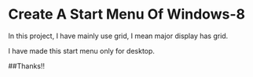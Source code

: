 # Create A Start Menu Of Windows-8

In this project, I have mainly use grid, I mean major
display has grid.

I have made this start menu only for desktop.

##Thanks!!
